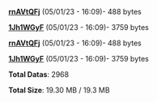 [**rnAVtQFj**](/data/rnAVtQFj.txt) (05/01/23 - 16:09)- 488 bytes

[**1Jh1WGyF**](/data/1Jh1WGyF.txt) (05/01/23 - 16:09)- 3759 bytes

[**rnAVtQFj**](/data/rnAVtQFj.txt) (05/01/23 - 16:09)- 488 bytes

[**1Jh1WGyF**](/data/1Jh1WGyF.txt) (05/01/23 - 16:09)- 3759 bytes

**Total Datas**: 2968

**Total Size**: 19.30 MB / 19.3 MB